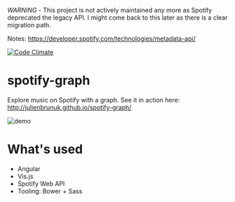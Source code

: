 *WARNING* - This project is not actively maintained any more as Spotify deprecated the legacy API. I might come back to this later as there is a clear migration path.

Notes: https://developer.spotify.com/technologies/metadata-api/



[![Code Climate](https://codeclimate.com/github/julienbrunuk/spotify-graph/badges/gpa.svg)](https://codeclimate.com/github/julienbrunuk/spotify-graph)

# spotify-graph
Explore music on Spotify with a graph. See it in action here: http://julienbrunuk.github.io/spotify-graph/

![demo](http://i.imgur.com/1Ra7W3z.jpg])

# What's used

* Angular
* Vis.js
* Spotify Web API
* Tooling: Bower + Sass

